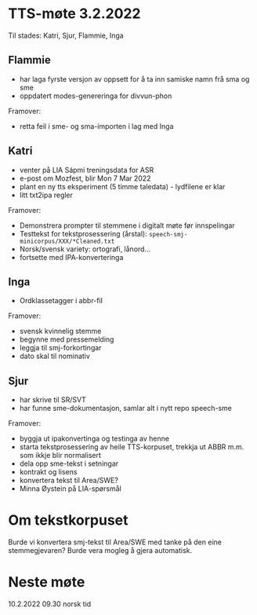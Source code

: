# TTS-møte 3.2.2022

Til stades: Katri, Sjur, Flammie, Inga

## Flammie
- har laga fyrste versjon av oppsett for å ta inn samiske namn frå sma og sme
- oppdatert modes-genereringa for divvun-phon

Framover:
- retta feil i sme- og sma-importen i lag med Inga

## Katri
- venter på LIA Sápmi treningsdata for ASR
- e-post om Mozfest, blir Mon 7 Mar 2022
- plant en ny tts eksperiment (5 timme taledata) - lydfilene er klar 
- litt txt2ipa regler

Framover:
- Demonstrera prompter til stemmene i digitalt møte før innspelingar
- Testtekst for tekstprosessering (årstal): `speech-smj-minicorpus/XXX/*Cleaned.txt`
- Norsk/svensk variety: ortografi, lånord...
- fortsette med IPA-konverteringa 

## Inga
- Ordklassetagger i abbr-fil

Framover:
- svensk kvinnelig stemme
- begynne med pressemelding
- leggja til smj-forkortingar
- dato skal til nominativ

## Sjur
- har skrive til SR/SVT
- har funne sme-dokumentasjon, samlar alt i nytt repo speech-sme

Framover:
- byggja ut ipakonvertinga og testinga av henne
- starta tekstprosessering av heile TTS-korpuset, trekkja ut ABBR m.m. som ikkje blir normalisert
- dela opp sme-tekst i setningar
- kontrakt og lisens
- konvertera tekst til Area/SWE?
- Minna Øystein på LIA-spørsmål

# Om tekstkorpuset

Burde vi konvertera smj-tekst til Area/SWE med tanke på den eine stemmegjevaren? Burde vera mogleg å gjera automatisk.

# Neste møte

10.2.2022 09.30 norsk tid
